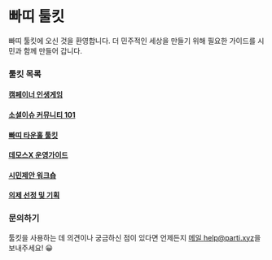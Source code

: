 # 빠띠 툴킷

빠띠 툴킷에 오신 것을 환영합니다. 더 민주적인 세상을 만들기 위해 필요한 가이드를 시민과 함께 만들어 갑니다.

### 툴킷 목록

#### [캠페이너 인생게임](/campaign/campaigner)

#### [소셜이슈 커뮤니티 101](/community/community101)

#### [빠띠 타운홀 툴킷](/soft/townhall)

#### [데모스X 운영가이드](/demosx/)

#### [시민제안 워크숍](/sphere/workshop)

#### [의제 선정 및 기획](/sphere/agenda)


### 문의하기
툴킷을 사용하는 데 의견이나 궁금하신 점이 있다면 언제든지 [메일 help@parti.xyz](mailto:help@parti.xyz)을 보내주세요! 😀
